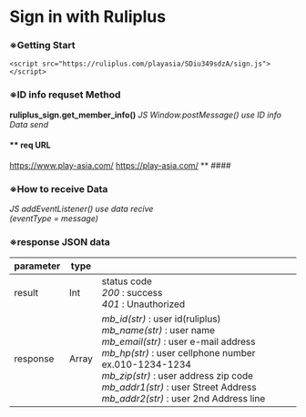 # Sign in with Ruliplus

### ※Getting Start
```
<script src="https://ruliplus.com/playasia/SDiu349sdzA/sign.js"></script>
```

### ※ID info requset Method
**ruliplus_sign.get_member_info()**
*JS Window.postMessage() use ID info Data send*
#### ** req URL 
https://www.play-asia.com/
https://play-asia.com/
** ####

### ※How to receive Data
*JS addEventListener() use data recive  
(eventType = message)*

### ※response JSON data
|parameter|type||
|---|---|---|
|result|Int|status code <br>*200* : success <br> *401* : Unauthorized|
|response|Array| *mb_id(str)* : user id(ruliplus) <br> *mb_name(str)* : user name <br> *mb_email(str)* : user e-mail address <br> *mb_hp(str)* : user cellphone number ex.010-1234-1234 <br> *mb_zip(str)* : user address zip code <br> *mb_addr1(str)* : user Street Address <br> *mb_addr2(str)* : user 2nd Address line <br> |
